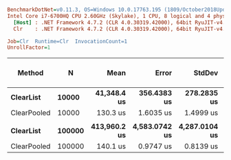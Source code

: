 ``` ini

BenchmarkDotNet=v0.11.3, OS=Windows 10.0.17763.195 (1809/October2018Update/Redstone5)
Intel Core i7-6700HQ CPU 2.60GHz (Skylake), 1 CPU, 8 logical and 4 physical cores
  [Host] : .NET Framework 4.7.2 (CLR 4.0.30319.42000), 64bit RyuJIT-v4.7.3260.0
  Clr    : .NET Framework 4.7.2 (CLR 4.0.30319.42000), 64bit RyuJIT-v4.7.3260.0

Job=Clr  Runtime=Clr  InvocationCount=1  
UnrollFactor=1  

```
|      Method |      N |         Mean |         Error |        StdDev | Ratio | Gen 0/1k Op | Gen 1/1k Op | Gen 2/1k Op | Allocated Memory/Op |
|------------ |------- |-------------:|--------------:|--------------:|------:|------------:|------------:|------------:|--------------------:|
|   **ClearList** |  **10000** |  **41,348.4 us** |   **356.4383 us** |   **278.2835 us** | **1.000** |           **-** |           **-** |           **-** |                   **-** |
| ClearPooled |  10000 |     130.3 us |     1.6035 us |     1.4999 us | 0.003 |           - |           - |           - |                   - |
|             |        |              |               |               |       |             |             |             |                     |
|   **ClearList** | **100000** | **413,960.2 us** | **4,583.0742 us** | **4,287.0104 us** | **1.000** |           **-** |           **-** |           **-** |                   **-** |
| ClearPooled | 100000 |     140.1 us |     0.9747 us |     0.8139 us | 0.000 |           - |           - |           - |                   - |
